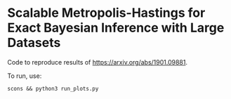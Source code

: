 # Scalable Metropolis-Hastings for Exact Bayesian Inference with Large Datasets

Code to reproduce results of <https://arxiv.org/abs/1901.09881>.

To run, use:
~~~~
scons && python3 run_plots.py
~~~~
